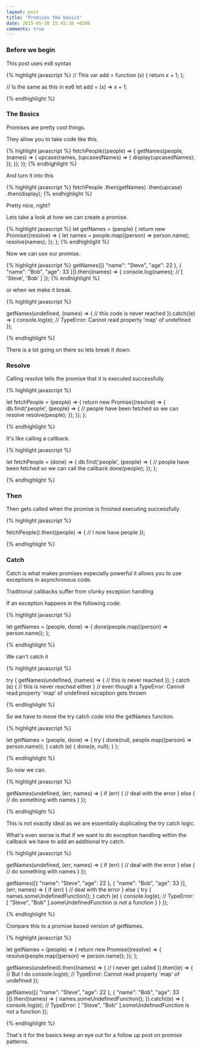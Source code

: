 ```yaml
---
layout: post
title: "Promises the basics"
date: 2015-05-28 15:45:38 +0200
comments: true
---
```


### Before we begin

This post uses es6 syntax

{% highlight javascript %}
// This
var add = function (x) {
  return x + 1;
};

// Is the same as this in es6
let add = (x) => x + 1;


{% endhighlight %}

### The Basics

Promises are pretty cool things.

They allow you to take code like this.

{% highlight javascript %}
fetchPeople((people) => {
  getNames(people, (names) => {
    upcase(names, (upcasedNames) => {
      display(upcasedNames);
    });
  });
});
{% endhighlight %}

And turn it into this

{% highlight javascript %}
  fetchPeople
  .then(getNames)
  .then(upcase)
  .then(display);
{% endhighlight %}

Pretty nice, right?

Lets take a look at how we can create a promise.

{% highlight javascript %}
let getNames = (people) {
  return new Promise((resolve) => {
    let names = people.map((person) => person.name);
    resolve(names);
  });
};
{% endhighlight %}

Now we can use our promise.

{% highlight javascript %}
getNames([{
  "name": "Steve",
  "age": 22
}, {
  "name": "Bob",
  "age": 33
}]).then((names) => {
  console.log(names); // [ 'Steve', 'Bob' ]
});
{% endhighlight %}

or when we make it break.

{% highlight javascript %}

getNames(undefined, (names) => {
  // this code is never reached
}).catch((e) => {
  console.log(e); // TypeError: Cannot read property 'map' of undefined
});

{% endhighlight %}

There is a lot going on there so lets break it down.

### Resolve

Calling resolve tells the promise that it is executed successfully

{% highlight javascript %}

let fetchPeople = (people) => {
  return new Promise((resolve) => {
    db.find('people', (people) => {
      // people have been fetched so we can resolve
      resolve(people);
    });
  });
};

{% endhighlight %}

It's like calling a callback.

{% highlight javascript %}

let fetchPeople = (done) => {
  db.find('people', (people) => {
    // people have been fetched so we can call the callback
    done(people);
  });
};

{% endhighlight %}


### Then

Then gets called when the promise is finished executing successfully.

{% highlight javascript %}

fetchPeople().then((people) => {
  // I now have people
});

{% endhighlight %}

### Catch

Catch is what makes promises especially powerful it allows you to use exceptions in asynchronous code.

Traditional callbacks suffer from clunky exception handling.

If an exception happens in the following code.

{% highlight javascript %}

let getNames = (people, done) => {
  done(people.map((person) => person.name));
};

{% endhighlight %}

We can't catch it

{% highlight javascript %}

try {
  getNames(undefined, (names) => {
    // this is never reached
  });
} catch (e) {
  // this is never reached either
}
// even though a TypeError: Cannot read property 'map' of undefined exception gets thrown

{% endhighlight %}

So we have to move the try catch code into the getNames function.

{% highlight javascript %}

let getNames = (people, done) => {
  try {
    done(null, people.map((person) => person.name));
  } catch (e) {
    done(e, null);
  }
};

{% endhighlight %}

So now we can.

{% highlight javascript %}

getNames(undefined, (err, names) => {
  if (err) {
    // deal with the error
  } else {
    // do something with names
  }
});

{% endhighlight %}

This is not exactly ideal as we are essentially duplicating the try catch logic.

What's even worse is that if we want to do exception handling within the callback we have to add an additional try catch.

{% highlight javascript %}

getNames(undefined, (err, names) => {
  if (err) {
    // deal with the error
  } else {
    // do something with names
  }
});

getNames([{
  "name": "Steve",
  "age": 22
}, {
  "name": "Bob",
  "age": 33
}], (err, names) => {
  if (err) {
    // deal with the error
  } else {
    try {
      names.someUndefinedFunction();
    } catch (e) {
      console.log(e); // TypeError: [ "Steve", "Bob" ].someUndefinedFunction is not a function
    }
  }
});

{% endhighlight %}

Compare this to a promise based version of getNames.

{% highlight javascript %}

let getNames = (people) => {
  return new Promise((resolve) => {
    resolve(people.map((person) => person.name));
  });
};

getNames(undefined).then((names) => {
  // I never get called
}).then((e) => {
  // But I do
  console.log(e); // TypeError: Cannot read property 'map' of undefined
});

getNames([{
  "name": "Steve",
  "age": 22
}, {
  "name": "Bob",
  "age": 33
}]).then((names) => {
  names.someUndefinedFunction();
}).catch((e) => {
  console.log(e); // TypeError: [ "Steve", "Bob" ].someUndefinedFunction is not a function
});

{% endhighlight %}

That's it for the basics keep an eye out for a follow up post on promise patterns.
